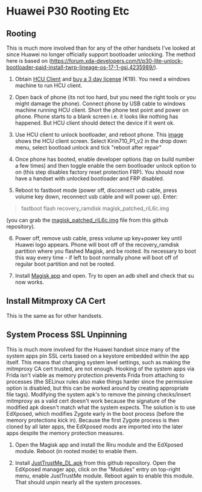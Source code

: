 # Huawei P30 Rooting Etc

## Rooting

This is much more involved than for any of the other handsets I've looked at since Huawei no longer officially support bootloader unlocking.   The method here is based on (https://forum.xda-developers.com/t/p30-lite-unlock-bootloader-paid-install-twrp-lineage-os-17-1-gsi.4235989/).

1. Obtain [HCU Client](https://hcu-client.com/) and [buy a 3 day license](https://www.dc-unlocker.com/buy) (€19).  You need a windows machine to run HCU client.

2. Open back of phone (its not too hard, but you need the right tools or you might damage the phone).  Connect phone by USB cable to windows machine running HCU client.  Short the phone test point and power on phone.  Phone starts to a blank screen i.e. it looks like nothing has happened.  But HCU client should detect the device if it went ok.

3. Use HCU client to unlock bootloader, and reboot phone.   This [image](PXL_20210322_074233839.jpg) shows the HCU client screen.  Select Kirin710_P1_v2 in the drop down menu, select bootload unlock and tick "reboot after repair"

4. Once phone has booted, enable developer options (tap on build number a few times) and then toggle enable the oem bootloader unlock option to on (this step disables factory reset protection FRP).  You should now have a handset with unlocked bootloader and FRP disabled.

5. Reboot to fastboot mode (power off, disconnect usb cable, press volume key down, reconnect usb cable and will power up).  Enter:

>fastboot flash recovery_ramdisk magisk_patched_riL6c.img

(you can grab the [magisk_patched_riL6c.img](magisk_patched_riL6c.img) file from this github repository).

6. Power off, remove usb cable, press volume up key+power key until Huawei logo appears.  Phone will boot off of the recovery_ramdisk partition where you flashed Magisk, and be rooted.  Its necessary to boot this way every time - if left to boot normally phone will boot off of regular boot partition and not be rooted.

7. Install [Magisk app](https://github.com/topjohnwu/Magisk/releases) and open.    Try to open an adb shell and check that su now works.

## Install Mitmproxy CA Cert

This is the same as for other handsets.

## System Process SSL Unpinning

This is much more involved for the Huawei handset since many of the system apps pin SSL certs based on a keystore embedded within the app itself.  This means that changing system level settings, such as making the mitmproxy CA cert trusted, are not enough.  Hooking of the system apps via Frida isn't viable as memory protection prevents Frida from attaching to processes (the SELinux rules also make things harder since the permissive option is disabled, but this can be worked around by creating appropriate file tags).   Modifying the system apk's to remove the pinning checks/insert mitmproxy as a valid cert doesn't work because the signature of the modified apk doesn't match what the system expects.   The solution is to use EdXposed, which modifies Zygote early in the boot process (before the memory protections kick in).  Because the first Zygote process is then cloned by all later apps, the EdXposed mods are imported into the later apps despite the memory protection measures.  

1. Open the Magisk app and install the Riru module and the EdXposed module.  Reboot (in rooted mode) to enable them.

2. Install [JustTrustMe_DL.apk](JustTrustMe_DL.apk) from this github repository.   Open the EdXposed manager app, click on the "Modules" entry on top-right menu, enable JustTrustMe module.  Reboot again to enable this module.  That should unpin nearly all the system processes.



